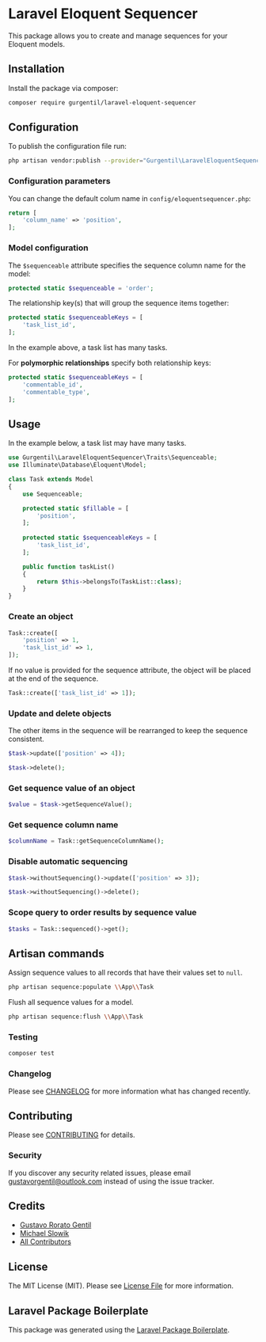 # Laravel Eloquent Sequencer

This package allows you to create and manage sequences for your Eloquent models.

## Installation

Install the package via composer:

```bash
composer require gurgentil/laravel-eloquent-sequencer
```

## Configuration

To publish the configuration file run:

```bash
php artisan vendor:publish --provider="Gurgentil\LaravelEloquentSequencer\LaravelEloquentSequencerServiceProvider"
```

### Configuration parameters

You can change the default colum name in `config/eloquentsequencer.php`:

```php
return [
    'column_name' => 'position',
];
```

### Model configuration

The `$sequenceable` attribute specifies the sequence column name for the model:

```php
protected static $sequenceable = 'order';
```

The relationship key(s) that will group the sequence items together:

```php
protected static $sequenceableKeys = [
    'task_list_id',
];
```

In the example above, a task list has many tasks.

For **polymorphic relationships** specify both relationship keys:

```php
protected static $sequenceableKeys = [
    'commentable_id',
    'commentable_type',
];
```

## Usage

In the example below, a task list may have many tasks.

``` php
use Gurgentil\LaravelEloquentSequencer\Traits\Sequenceable;
use Illuminate\Database\Eloquent\Model;

class Task extends Model
{
    use Sequenceable;

    protected static $fillable = [
        'position',
    ];
    
    protected static $sequenceableKeys = [
        'task_list_id',
    ];

    public function taskList()
    {
        return $this->belongsTo(TaskList::class);
    }
}
```

### Create an object

```php
Task::create([
    'position' => 1,
    'task_list_id' => 1,
]);
```

If no value is provided for the sequence attribute, the object will be placed at the end of the sequence.

```php
Task::create(['task_list_id' => 1]);
```

### Update and delete objects

The other items in the sequence will be rearranged to keep the sequence consistent.

```php
$task->update(['position' => 4]);
```

```php
$task->delete();
```

### Get sequence value of an object

```php
$value = $task->getSequenceValue();
```

### Get sequence column name

```php
$columnName = Task::getSequenceColumnName();
```

### Disable automatic sequencing

```php
$task->withoutSequencing()->update(['position' => 3]);
```

```php
$task->withoutSequencing()->delete();
```

### Scope query to order results by sequence value

```php
$tasks = Task::sequenced()->get();
```

## Artisan commands

Assign sequence values to all records that have their values set to `null`.

```bash
php artisan sequence:populate \\App\\Task
```

Flush all sequence values for a model.

```bash
php artisan sequence:flush \\App\\Task
```

### Testing

``` bash
composer test
```

### Changelog

Please see [CHANGELOG](CHANGELOG.md) for more information what has changed recently.

## Contributing

Please see [CONTRIBUTING](CONTRIBUTING.md) for details.

### Security

If you discover any security related issues, please email gustavorgentil@outlook.com instead of using the issue tracker.

## Credits

- [Gustavo Rorato Gentil](https://github.com/gurgentil)
- [Michael Slowik](https://github.com/sl0wik)
- [All Contributors](../../contributors)

## License

The MIT License (MIT). Please see [License File](LICENSE.md) for more information.

## Laravel Package Boilerplate

This package was generated using the [Laravel Package Boilerplate](https://laravelpackageboilerplate.com).

